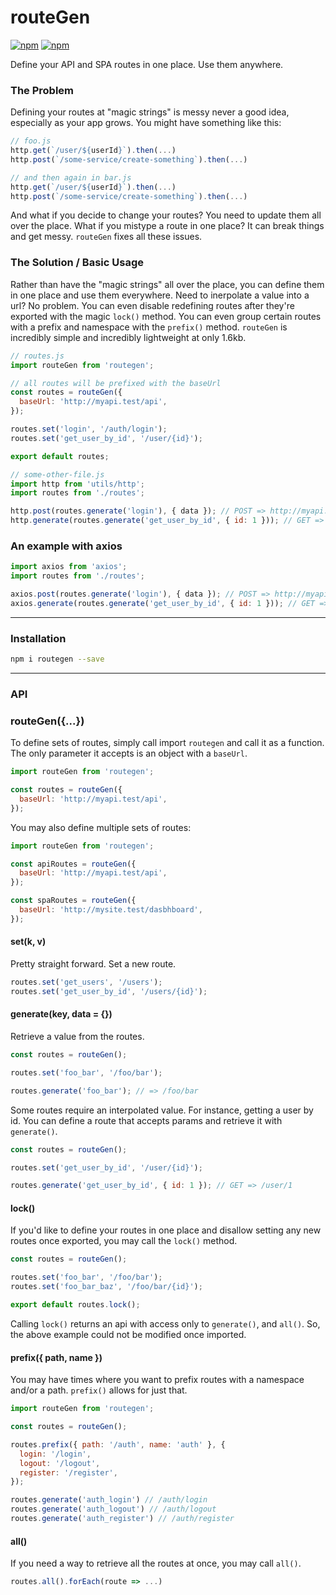 # routeGen

[![npm](https://img.shields.io/npm/v/routegen.svg?style=flat-square)](https://www.npmjs.com/package/routegen)
[![npm](https://img.shields.io/travis/drewjbartlett/routegen.svg?branch=master&style=flat-square)](https://www.npmjs.com/package/routegen)

Define your API and SPA routes in one place. Use them anywhere.

### The Problem

Defining your routes at "magic strings" is messy never a good idea, especially as your app grows. You might have something like this: 

```js
// foo.js
http.get(`/user/${userId}`).then(...)
http.post(`/some-service/create-something`).then(...)

// and then again in bar.js
http.get(`/user/${userId}`).then(...)
http.post(`/some-service/create-something`).then(...)
```
And what if you decide to change your routes? You need to update them all over the place. What if you mistype a route in one place? It can break things and get messy. `routeGen` fixes all these issues. 

### The Solution / Basic Usage

Rather than have the "magic strings" all over the place, you can define them in one place and use them everywhere. Need to inerpolate a value into a url? No problem. You can even disable redefining routes after they're exported with the magic `lock()` method. You can even group certain routes with a prefix and namespace with the `prefix()` method. `routeGen` is incredibly simple and incredibly lightweight at only 1.6kb.

```js
// routes.js
import routeGen from 'routegen';

// all routes will be prefixed with the baseUrl
const routes = routeGen({
  baseUrl: 'http://myapi.test/api',
});

routes.set('login', '/auth/login'); 
routes.set('get_user_by_id', '/user/{id}');

export default routes;
```

```js
// some-other-file.js
import http from 'utils/http';
import routes from './routes';

http.post(routes.generate('login'), { data }); // POST => http://myapi.test/api/auth/login
http.generate(routes.generate('get_user_by_id', { id: 1 })); // GET => http://myapi.test/api/user/1
```

### An example with axios

```js
import axios from 'axios';
import routes from './routes';

axios.post(routes.generate('login'), { data }); // POST => http://myapi.test/api/auth/login
axios.generate(routes.generate('get_user_by_id', { id: 1 })); // GET => http://myapi.test/api/user/1
```

___

### Installation 

```bash
npm i routegen --save
```

___

### API

### routeGen({...})

To define sets of routes, simply call import `routegen` and call it as a function. The only parameter it accepts is an object with a `baseUrl`.

```js
import routeGen from 'routegen';

const routes = routeGen({
  baseUrl: 'http://myapi.test/api',
});
```

You may also define multiple sets of routes: 

```js
import routeGen from 'routegen';

const apiRoutes = routeGen({
  baseUrl: 'http://myapi.test/api',
});

const spaRoutes = routeGen({
  baseUrl: 'http://mysite.test/dasbhboard',
});

```

#### set(k, v)

Pretty straight forward. Set a new route.

```js
routes.set('get_users', '/users');
routes.set('get_user_by_id', '/users/{id}');
```

#### generate(key, data = {})

Retrieve a value from the routes. 

```js
const routes = routeGen();

routes.set('foo_bar', '/foo/bar');

routes.generate('foo_bar'); // => /foo/bar
```

Some routes require an interpolated value. For instance, getting a user by id. You can define a route that accepts params and retrieve it with `generate()`.

```js
const routes = routeGen();

routes.set('get_user_by_id', '/user/{id}');

routes.generate('get_user_by_id', { id: 1 }); // GET => /user/1
```

#### lock()

If you'd like to define your routes in one place and disallow setting any new routes once exported, you may call the `lock()` method.

```js
const routes = routeGen();

routes.set('foo_bar', '/foo/bar');
routes.set('foo_bar_baz', '/foo/bar/{id}');

export default routes.lock();
```

Calling `lock()` returns an api with access only to `generate()`, and `all()`. So, the above example could not be modified once imported.
 
#### prefix({ path, name })
 
You may have times where you want to prefix routes with a namespace and/or a path. `prefix()` allows for just that.

```js
import routeGen from 'routegen';

const routes = routeGen();

routes.prefix({ path: '/auth', name: 'auth' }, {
  login: '/login',
  logout: '/logout',
  register: '/register',
});

routes.generate('auth_login') // /auth/login
routes.generate('auth_logout') // /auth/logout
routes.generate('auth_register') // /auth/register
```

#### all()

If you need a way to retrieve all the routes at once, you may call `all()`. 

```js
routes.all().forEach(route => ...)
```
